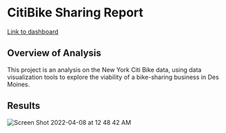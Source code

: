 # CitiBike Sharing Report

[Link to dashboard](https://public.tableau.com/app/profile/hugo6550/viz/RideShareBook/Story1?publish=yes)

## Overview of Analysis

This project is an analysis on the New York Citi Bike data, using data visualization tools to explore the viability of a bike-sharing business in Des Moines.

## Results

![Screen Shot 2022-04-08 at 12 48 42 AM](https://user-images.githubusercontent.com/95835840/162652447-d1cbb6f9-602c-469d-a2ae-4c598721851a.png)
